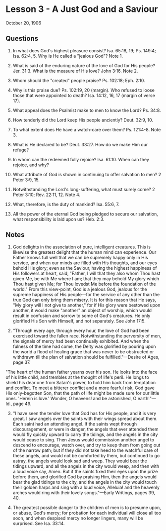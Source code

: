 # Lesson 3 - A Just God and a Saviour

October 20, 1906

## Questions

1. In what does God's highest pleasure consist? Isa. 65:18, 19; Ps. 149:4; Isa. 62:4, 5. Why is He called a "jealous God"? Note 1.

2. What is said of the enduring nature of the love of God for His people? Jer. 31:3. What is the measure of His love? John 3:16. Note 2.

3. Whom should the "created" people praise? Ps. 102:18; Eph. 2:10.

4. Why is this praise due? Ps. 102:19, 20 (margin). Who refused to loose those that were appointed to death? Isa. 14:12, 16, 17 (margin of verse 17).

5. What appeal does the Psalmist make to men to know the Lord? Ps. 34:8.

6. How tenderly did the Lord keep His people anciently? Deut. 32:9, 10.

7. To what extent does He have a watch-care over them? Ps. 121:4-8. Note 3.

8. What is He declared to be? Deut. 33:27. How do we make Him our refuge?

9. In whom can the redeemed fully rejoice? Isa. 61:10. When can they rejoice, and why?

10. What attribute of God is shown in continuing to offer salvation to men? 2 Peter 3:9, 15.

11. Notwithstanding the Lord's long-suffering, what must surely come? 2 Peter 3:10; Rev. 22:11, 12. Note 4.

12. What, therefore, is the duty of mankind? Isa. 55:6, 7.

13. All the power of the eternal God being pledged to secure our salvation, what responsibility is laid upon us? Heb. 2:3.

## Notes

1. God delights in the association of pure, intelligent creatures. This is likewise the greatest delight that the human mind can experience. Our Father knows full well that we can be supremely happy only in His service, and when our minds are filled with His thoughts, and our eyes behold His glory; even as the Saviour, having the highest happiness of His followers at heart, said, "Father, I will that they also whom Thou hast given Me, be with Me where I am; that they may behold My glory which Thou hast given Me; for Thou lovedst Me before the foundation of the world." From this view-point, God is a jealous God, jealous for the supreme happiness of His people—for the service of any other than the true God can only bring them misery. It is for this reason that He says, "My glory will I not give to another," for if His glory were bestowed upon another, it would make "another" an object of worship, which would result in confusion and sorrow to some of God's creatures. He only glorified His Son with Himself, and not separately. See John 17:5.

2. "Through every age, through every hour, the love of God had been exercised toward the fallen race. Notwithstanding the perversity of men, the signals of mercy had been continually exhibited. And when the fulness of the time had come, the Deity was glorified by pouring upon the world a flood of healing grace that was never to be obstructed or withdrawn till the plan of salvation should be fulfilled."—Desire of Ages, page 37.

"The heart of the human father yearns over his son. He looks into the face of his little child, and trembles at the thought of life's peril. He longs to shield his dear one from Satan's power, to hold him back from temptation and conflict. To meet a bitterer conflict and a more fearful risk, God gave His only-begotten Son, that the path of life might be made sure for our little ones. 'Herein is love.' Wonder, O heavens! and be astonished, O earth!"—Id., page 49.

3. "I have seen the tender love that God has for His people, and it is very great. I saw angels over the saints with their wings spread about them. Each saint had an attending angel. If the saints wept through discouragement, or were in danger, the angels that ever attended them would fly quickly upward to carry the tidings, and the angels in the city would cease to sing. Then Jesus would commission another angel to descend to encourage, watch over, and try to keep them from going out of the narrow path; but if they did not take heed to the watchful care of these angels, and would not be comforted by them, but continued to go astray, the angels would look sad and weep. They would bear the tidings upward, and all the angels in the city would weep, and then with a loud voice say, Amen. But if the saints fixed their eyes upon the prize before them, and glorified God by praising Him, then the angels would bear the glad tidings to the city, and the angels in the city would touch their golden harps and sing with a loud voice, Alleluia! and the heavenly arches would ring with their lovely songs."—Early Writings, pages 39, 40.

4. The greatest possible danger to the children of men is to presume upon, or abuse, God's mercy; for probation for each individual will close all too soon, and when despised mercy no longer lingers, many will be surprised. See Isa. 33:14.